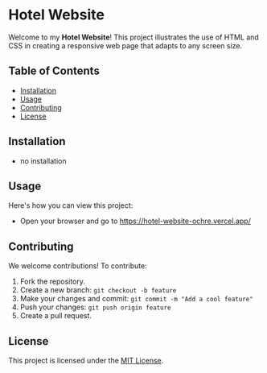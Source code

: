 # Hotel Website

Welcome to my **Hotel Website**! This project illustrates the use of HTML and CSS in creating a responsive web page that adapts to any screen size.

## Table of Contents
- [Installation](#installation)
- [Usage](#usage)
- [Contributing](#contributing)
- [License](#license)

## Installation
- no installation

## Usage
Here's how you can view this project:
- Open your browser and go to https://hotel-website-ochre.vercel.app/

## Contributing
We welcome contributions! To contribute:
1. Fork the repository.
2. Create a new branch: `git checkout -b feature`
3. Make your changes and commit: `git commit -m "Add a cool feature"`
4. Push your changes: `git push origin feature`
5. Create a pull request.

## License
This project is licensed under the [MIT License](LICENSE).
